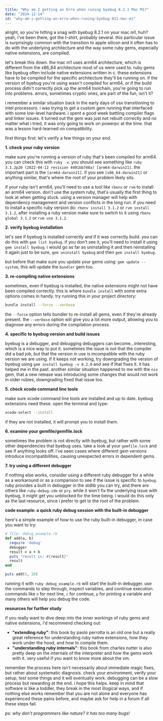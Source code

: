 ```yaml
---
title: "Why am I getting an Erro when runing byebug 8.2.1 Mac M1?"
date: "2024-12-14"
id: "why-am-i-getting-an-erro-when-runing-byebug-821-mac-m1"
---
```


alright, so you're hitting a snag with byebug 8.2.1 on your mac m1, huh? yeah, i've been there, got the t-shirt, probably several. this particular issue is surprisingly common with the transition to apple silicon and it often has to do with the underlying architecture and the way some ruby gems, especially native extensions, are compiled.

let's break this down. the mac m1 uses arm64 architecture, which is different from the x86_64 architecture most of us were used to. ruby gems like byebug often include native extensions written in c. these extensions have to be compiled for the specific architecture they'll be running on. if the version of byebug you're using wasn't compiled for arm64, or if the build process didn't correctly pick up the arm64 toolchain, you're going to run into problems. errors, sometimes cryptic ones, are part of the fun, isn't it? 

i remember a similar situation back in the early days of osx transitioning to intel processors. i was trying to get a custom gem running that interfaced with some low-level hardware. i spent a good week battling compiler flags and linker issues. it turned out the gem was just not rebuilt correctly and no matter what i tried, it was only going to work on powerpc at the time. that was a lesson hard-learned on compatibility.

first things first: let's verify a few things on your end.

**1. check your ruby version**

make sure you're running a version of ruby that's been compiled for arm64. you can check this with `ruby -v`. you should see something like `ruby 3.1.2p20 (2022-04-12 revision 4491bb740a) [arm64-darwin21]`. the important part is the `[arm64-darwin21]`. if you see `[x86_64-darwin21]` or anything similar, that's where the root of your problem likely sits.

if your ruby isn't arm64, you'll need to use a tool like `rbenv` or `rvm` to install an arm64 version. don't use the system ruby, that's usually the first thing to look at when getting stuck. using a version manager will help with dependency management and version conflicts in the long run. if you need to install a specific ruby version do: `rbenv install 3.1.2` or `rvm install 3.1.2`, after installing a ruby version make sure to switch to it using `rbenv global 3.1.2` or `rvm use 3.1.2`.

**2. verify byebug installation**

let's see if byebug is installed correctly and if it was correctly build. you can do this with `gem list byebug`. if you don't see it, you'll need to install it using `gem install byebug`. i would go as far as uninstalling it and then reinstalling it again just to be sure, `gem uninstall byebug` and then `gem install byebug`.

but before that make sure you update your gems using: `gem update --system`, this will update the `bundler` gem too.

**3. re-compiling native extensions**

sometimes, even if byebug is installed, the native extensions might not have been compiled correctly. this is where `bundle install` with some extra options comes in handy. try running this in your project directory:

```bash
bundle install --force --verbose
```
the `--force` option tells bundler to re-install all gems, even if they're already present. the `--verbose` option will give you a lot more output, allowing you to diagnose any errors during the compilation process.

**4. specific to byebug version and build issues**

byebug is a debugger, and debugging debuggers can become...interesting, which is a nice way to put it. sometimes the issue is not that the compiler did a bad job, but that the version in use is incompatible with the ruby version we are using. if it keeps not working, try downgrading the version of byebug using `gem install byebug -v 8.2.0` and see if that fixes it. it has helped me in the past. another similar situation happened to me with the `nio` gem, that a new release was introducing some changes that would not work in older rubies, downgrading fixed that issue too.

**5. check xcode command line tools**

make sure xcode command line tools are installed and up to date. byebug extensions need these. open the terminal and type:

```bash
xcode-select --install
```

if they are not installed, it will prompt you to install them.

**6. examine your gemfile/gemfile.lock**

sometimes the problem is not directly with byebug, but rather with some other dependencies that byebug uses. take a look at your `gemfile.lock` and see if anything looks off. i've seen cases where different gem versions introduce incompatibilities, causing unexpected errors in dependent gems.

**7. try using a different debugger**

if nothing else works, consider using a different ruby debugger for a while as a workaround or as a comparison to see if the issue is specific to `byebug`. ruby provides a built in debugger in the stdlib you can try, and there are others like `ruby-debug-ide` or `pry`. while it won't fix the underlying issue with byebug, it might get you unblocked for the time being. i would do this only as the last resource, since i prefer to get to the root of the problem.

**code example: a quick ruby debug session with the built-in debugger**

here's a simple example of how to use the ruby built-in debugger, in case you want to try:

```ruby
# file: debug_example.rb
def add(a, b)
  require 'debug'
  debugger
  result = a + b
  puts "result is: #{result}"
  result
end

puts add(5, 10)
```

running it with `ruby debug_example.rb` will start the built-in debugger. use the commands to step through, inspect variables, and continue execution. commands like `n` for next line, `c` for continue, `p` for printing a variable and many others will help you debug the code.

**resources for further study**

if you really want to dive deep into the inner workings of ruby gems and native extensions, i'd recommend checking out:

* **"extending ruby"**: this book by paolo perrotta is an old one but a really great reference for understanding ruby native extensions, how they work under the hood, and how to compile them.
* **"understanding ruby internals"**: this book from charles nutter is also pretty deep on the internals of the interpreter and how the gems work with it. very useful if you want to know more about the vm.

remember the process here isn't necessarily about immediate magic fixes, but rather about systematic diagnosis. check your environment, verify your setup, test some things and it will eventually work. debugging can be a slow process but rewarding at the end. i hope this helps. keep in mind that software is like a toddler, they break in the most illogical ways, and if nothing else works remember that you are not alone and everyone has experienced these pains before, and maybe ask for help in a forum if all these steps fail.

*ps: why don’t programmers like nature? it has too many bugs!*
